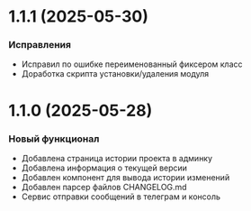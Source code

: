 # 1.1.1 (2025-05-30)

### Исправления
- Исправил по ошибке переименованный фиксером класс
- Доработка скрипта установки/удаления модуля

# 1.1.0 (2025-05-28)

### Новый функционал
- Добавлена страница истории проекта в админку
- Добавлена информация о текущей версии
- Добавлен компонент для вывода истории изменений
- Добавлен парсер файлов CHANGELOG.md
- Сервис отправки сообщений в телеграм и консоль

